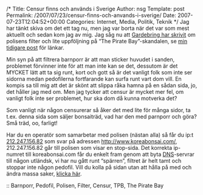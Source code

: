 /*
 Title: Censur finns och används i Sverige
 Author: nsg
 Template: post
 Permalink: /2007/07/23/censur-finns-och-anvands-i-sverige/
 Date: 2007-07-23T12:04:52+00:00
 Categories: Internet, Media, Politik, Teknik
*/
Jag har tänkt skiva om det ett tag nu, men jag var borta när det var som mest aktuellt och sedan kom jag av mig. Jag såg nu att [Gardebring har skrivit][1] om polisens filter och lite uppföljning på &#8220;The Pirate Bay&#8221;-skandalen, se [min tidigare post][2] för länkar.

Min syn på att filtrera barnporr är att man sticker huvudet i sanden, problemet förvinner inte för att man inte kan se det, dessutom är det MYCKET lätt att ta sig runt, kort och gott så är det vanligt folk som inte ser sidorna medan pedofilerna fortfarande kan surfa runt vart dom vill. En kompis sa till mig att det är skönt att slippa råka hamna på en sådan sida, jo, det håller jag med om. Men jag tycker att censur är mycket mer fel, om vanligt folk inte ser problemet, hur ska dom då kunna motverka det?

Som vanligt när någon censurerar så åker det med lite för många sidor, ta t.ex. denna sida som säljer <span class="bloglink"><span id="LabelText">bonsaiträd, vad har den med parnporr och göra? Små träd, oo, farligt!</span></span>

Har du en operatör som samarbetar med polisen (nästan alla) så får du ip:t [212.247.156.82][3] som svar på adressen <http://www.koreabonsai.com/>, 212.247.156.82 går till polisen som visar en stop-sida. Det korrekta ip-numret till koreabonsai.com får du enkelt fram genom att byta [DNS][4]-servrar till någon utländsk, vi har nu gått runt &#8220;spärren&#8221;, filtret är helt tamt och stoppar inte någon pedofil. Vill du kolla på sidan utan att hålla på med och ändra massa saker, [klicka här][5].

:: Barnporr, Pedofil, Polisen, Filter, Censur, TPB, The Pirate Bay

<small></small>

 [1]: http://gardebring.com/2007/07/345.html
 [2]: http://junkpile.se/~s/wp/2007/01/the-pirate-bay/
 [3]: http://212.247.156.82
 [4]: http://sv.wikipedia.org/wiki/DNS
 [5]: http://web.archive.org/web/*/http://koreabonsai.com/